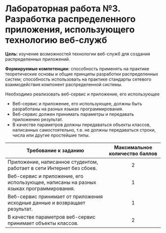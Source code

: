 # Лабораторная работа №3. Разработка распределенного приложения, использующего технологию веб-служб
**Цель:** изучение возможностей технологии веб-служб для создания распределенных приложений.

**Формируемые компетенции:** способность применять на практике теоретические основы
и общие принципы разработки распределенных систем; способность использовать на практике стандарты сетевого 
взаимодействия компонент распределенной системы.

Необходимо реализовать веб-сервис и приложение, его использующее
* Веб-сервис и приложение, его использующее, должны быть разработаны на разных
  языках программирования.
* Веб-сервис должен принимать параметры и передавать приложению результат.
* В качестве параметров должны передаваться объекты классов, написанных самостоятельно, 
  т.е. не должны передаваться строки, числа или другие простейшие типы.

Требование к заданию                                                                   | Максимальное количество баллов
---------------------------------------------------------------------------------------|:---:
Приложение, написанное студентом, работает в сети Интернет без сбоев.                  | 2
Веб-сервис и приложение, его использующее, написаны на разных языках программирования. | 1
Веб-сервис принимает от приложения исходные данные и возвращает результат.             | 1
В качестве параметров веб-сервис принимает объекты классов.	                           | 2
